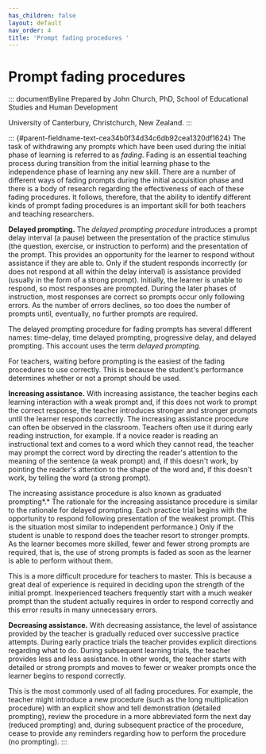 ```yaml
---
has_children: false
layout: default
nav_order: 4
title: 'Prompt fading procedures '
---
```

# Prompt fading procedures 


::: documentByline
Prepared by John Church, PhD, School of Educational Studies and Human
Development

University of Canterbury, Christchurch, New Zealand.
:::

::: {#parent-fieldname-text-cea34b0f34d34c6db92cea1320df1624}
The task of withdrawing any prompts which have been used during the
initial phase of learning is referred to as *fading*. Fading is an
essential teaching process during transition from the initial learning
phase to the independence phase of learning any new skill. There are a
number of different ways of fading prompts during the initial
acquisition phase and there is a body of research regarding the
effectiveness of each of these fading procedures. It follows, therefore,
that the ability to identify different kinds of prompt fading procedures
is an important skill for both teachers and teaching researchers.

**Delayed prompting.** The *delayed prompting procedure* introduces a
prompt delay interval (a pause) between the presentation of the practice
stimulus (the question, exercise, or instruction to perform) and the
presentation of the prompt. This provides an opportunity for the learner
to respond without assistance if they are able to. Only if the student
responds incorrectly (or does not respond at all within the delay
interval) is assistance provided (usually in the form of a strong
prompt). Initially, the learner is unable to respond, so most responses
are prompted. During the later phases of instruction, most responses are
correct so prompts occur only following errors. As the number of errors
declines, so too does the number of prompts until, eventually, no
further prompts are required.

The delayed prompting procedure for fading prompts has several different
names: time-delay, time delayed prompting, progressive delay, and
delayed prompting. This account uses the term *delayed prompting.*

For teachers, waiting before prompting is the easiest of the fading
procedures to use correctly. This is because the student's performance
determines whether or not a prompt should be used.

**Increasing assistance.** With increasing assistance, the teacher
begins each learning interaction with a weak prompt and, if this does
not work to prompt the correct response, the teacher introduces stronger
and stronger prompts until the learner responds correctly. The
increasing assistance procedure can often be observed in the classroom.
Teachers often use it during early reading instruction, for example. If
a novice reader is reading an instructional text and comes to a word
which they cannot read, the teacher may prompt the correct word by
directing the reader\'s attention to the meaning of the sentence (a weak
prompt) and, if this doesn\'t work, by pointing the reader\'s attention
to the shape of the word and, if this doesn\'t work, by telling the word
(a strong prompt).

The increasing assistance procedure is also known as graduated
prompting*.* The rationale for the increasing assistance procedure is
similar to the rationale for delayed prompting. Each practice trial
begins with the opportunity to respond following presentation of the
weakest prompt. (This is the situation most similar to independent
performance.) Only if the student is unable to respond does the teacher
resort to stronger prompts. As the learner becomes more skilled, fewer
and fewer strong prompts are required, that is, the use of strong
prompts is faded as soon as the learner is able to perform without them.

This is a more difficult procedure for teachers to master. This is
because a great deal of experience is required in deciding upon the
strength of the initial prompt. Inexperienced teachers frequently start
with a much weaker prompt than the student actually requires in order to
respond correctly and this error results in many unnecessary errors.

**Decreasing assistance.** With decreasing assistance, the level of
assistance provided by the teacher is gradually reduced over successive
practice attempts. During early practice trials the teacher provides
explicit directions regarding what to do. During subsequent learning
trials, the teacher provides less and less assistance. In other words,
the teacher starts with detailed or strong prompts and moves to fewer or
weaker prompts once the learner begins to respond correctly.

This is the most commonly used of all fading procedures. For example,
the teacher might introduce a new procedure (such as the long
multiplication procedure) with an explicit show and tell demonstration
(detailed prompting), review the procedure in a more abbreviated form
the next day (reduced prompting) and, during subsequent practice of the
procedure, cease to provide any reminders regarding how to perform the
procedure (no prompting).
:::
